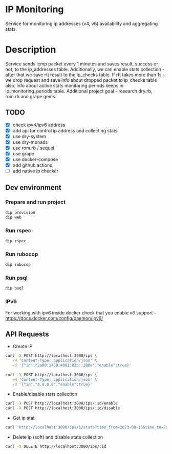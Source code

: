 # IP Monitoring

Service for monitoring ip addresses (v4, v6) availability and aggregating stats. 

# Description

Service sends icmp packet every 1 minutes and saves result, success or not, to the ip_addresses table. Additionally, we can enable stats collection - after that we save rtt result to the ip_checks table. If rtt takes more than 1s - we drop request and save info about dropped packet to ip_checks table also. Info about active stats monitoring periods keeps in ip_monitoring_periods table.
Additional project goal - research dry.rb, rom.rb and grape gems.

## TODO

- [X] check ipv4/ipv6 address
- [X] add api for control ip address and collecting stats
- [X] use dry-system
- [X] use dry-monads
- [X] use rom.rb / sequel
- [X] use grape
- [X] use docker-compose
- [X] add github actions
- [ ] add native ip checker

## Dev environment

### Prepare and run project

``` sh
dip provision
dip web
```

### Run rspec

``` sh
dip rspec
```

### Run rubocop

``` sh
dip rubocop
```

### Run psql

``` sh
dip psql
```

### IPv6 

For working with ipv6 inside docker check that you enable v6 support - https://docs.docker.com/config/daemon/ipv6/

## API Requests

- Create IP

``` sh
curl -X POST http://localhost:3000/ips \
   -H 'Content-Type: application/json' \
   -d '{"ip":"2a00:1450:4001:82b::200e","enable":true}'
   
curl -X POST http://localhost:3000/ips \
   -H 'Content-Type: application/json' \
   -d '{"ip":"8.8.8.8","enable":true}'

```

- Enable/disable stats collection

``` sh
curl -X POST http://localhost:3000/ips/:id/enable
curl -X POST http://localhost:3000/ips/:id/disable
```

- Get ip stat 

``` sh
curl 'http://localhost:3000/ips/1/stats?time_from=2023-08-16&time_to=2023-08-22'
```

- Delete ip (soft) and disable stats collection

``` sh
curl -X DELETE http://localhost:3000/ips/:id
```


